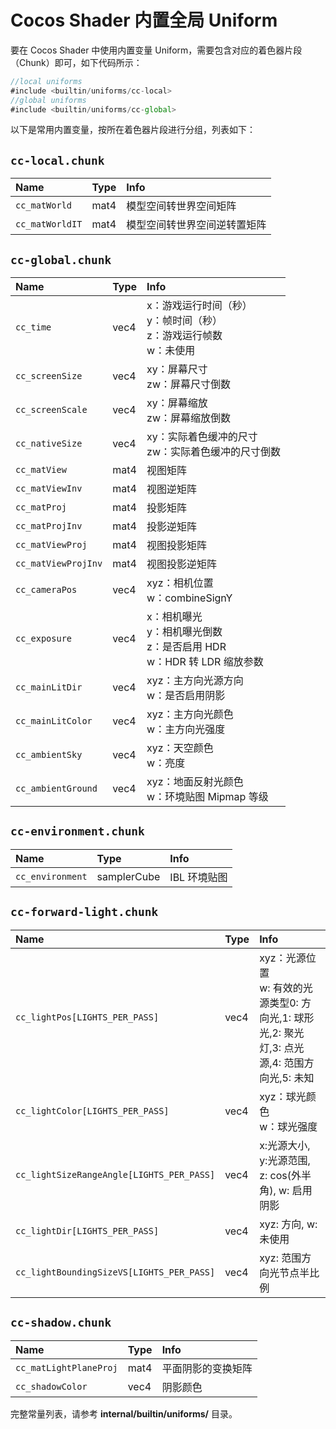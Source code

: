 # Cocos Shader 内置全局 Uniform

要在 Cocos Shader 中使用内置变量 Uniform，需要包含对应的着色器片段（Chunk）即可，如下代码所示：

```ts
//local uniforms
#include <builtin/uniforms/cc-local>
//global uniforms
#include <builtin/uniforms/cc-global>
```

以下是常用内置变量，按所在着色器片段进行分组，列表如下：

## `cc-local.chunk`

| Name | Type | Info |
| :-- | :-- | :-- |
| `cc_matWorld` | mat4 | 模型空间转世界空间矩阵 |
| `cc_matWorldIT` | mat4 | 模型空间转世界空间逆转置矩阵 |

## `cc-global.chunk`

| Name | Type | Info |
| :-- | :-- | :-- |
| `cc_time` | vec4 | x：游戏运行时间（秒）<br> y：帧时间（秒）<br> z：游戏运行帧数 <br>w：未使用 |
| `cc_screenSize` | vec4 | xy：屏幕尺寸<br>zw：屏幕尺寸倒数 |
| `cc_screenScale` | vec4 | xy：屏幕缩放<br>zw：屏幕缩放倒数 |
| `cc_nativeSize` | vec4 | xy：实际着色缓冲的尺寸<br>zw：实际着色缓冲的尺寸倒数 |
| `cc_matView` | mat4 | 视图矩阵 |
| `cc_matViewInv` | mat4 | 视图逆矩阵 |
| `cc_matProj` | mat4 | 投影矩阵 |
| `cc_matProjInv`  | mat4 | 投影逆矩阵 |
| `cc_matViewProj` | mat4 | 视图投影矩阵 |
| `cc_matViewProjInv` | mat4 | 视图投影逆矩阵 |
| `cc_cameraPos` | vec4 | xyz：相机位置<br> w：combineSignY |
| `cc_exposure` | vec4 | x：相机曝光<br>y：相机曝光倒数<br>z：是否启用 HDR<br>w：HDR 转 LDR 缩放参数 |
| `cc_mainLitDir` | vec4 | xyz：主方向光源方向 <br>w：是否启用阴影 |
| `cc_mainLitColor` | vec4 | xyz：主方向光颜色<br>w：主方向光强度 |
| `cc_ambientSky` | vec4 | xyz：天空颜色<br>w：亮度 |
| `cc_ambientGround` | vec4 | xyz：地面反射光颜色<br> w：环境贴图 Mipmap 等级 |

## `cc-environment.chunk`

| Name | Type | Info |
| :-- | :-- | :-- |
| `cc_environment` | samplerCube | IBL 环境贴图 |

## `cc-forward-light.chunk`

| Name | Type | Info |
| :--- | :-- | :-- |
| `cc_lightPos[LIGHTS_PER_PASS]` | vec4 | xyz：光源位置<br> w: 有效的光源类型0: 方向光,1: 球形光,2: 聚光灯,3: 点光源,4: 范围方向光,5: 未知 |
| `cc_lightColor[LIGHTS_PER_PASS]` | vec4 | xyz：球光颜色<br>w：球光强度 |
| `cc_lightSizeRangeAngle[LIGHTS_PER_PASS]` | vec4 | x:光源大小, y:光源范围, z: cos(外半角), w: 启用阴影 |
| `cc_lightDir[LIGHTS_PER_PASS]` | vec4 | xyz: 方向, w: 未使用 |
| `cc_lightBoundingSizeVS[LIGHTS_PER_PASS]` | vec4 | xyz: 范围方向光节点半比例 |

## `cc-shadow.chunk`

| Name | Type | Info |
| :-- | :-- | :-- |
| `cc_matLightPlaneProj` | mat4 | 平面阴影的变换矩阵 |
| `cc_shadowColor` | vec4 | 阴影颜色 |

完整常量列表，请参考 **internal/builtin/uniforms/** 目录。
